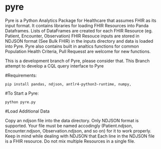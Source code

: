 # pyre
Pyre is a Python Analytics Package for Healthcare that assumes FHIR as its input format.  It contains libraries for loading FHIR Resources into Panda Dataframes.
Lists of DataFrames are created for each FHIR Resource (eg. Patient, Encounter, Observation)
FHIR Resouce inputs are stored in NDJSON format (See Bulk FHIR) in the inputs directory and data is loaded into Pyre.
Pyre also contains built in analtics functions for common Population Health Criteria,  Pull Requesst are welcome for new functions.

This is a development branch of Pyre, please consider that.
This Branch attempt to develop a CQL query interface to Pyre

#Requirements:

```pip install pandas, ndjson, antlr4-python3-runtime, numpy, ```

#To Start a Pyre:

```python pyre.py```

#Load Additional Data

Copy an ndjson file into the data directory.  Only NDJSON format is supported.  Your file must be named accodingly (Patient.ndjson, Encounter.ndjson, Observation.ndjson, and so on) for it to work properly.
Keep in mind while dealing with NDJSON that Each line in the NDJSON file is a FHIR resource.  Do not mix multiple Resources in a single file.

